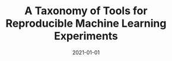 ---
title: "A Taxonomy of Tools for Reproducible Machine Learning Experiments"
collection: publications
category: conferences
permalink: /publication/2021-01-01-A-Taxonomy-of-Tools-for-Reproducible-Machine-Learning-Experiments
date: 2021-01-01
venue: 'In Proc. of AIxIA 2021 Discussion Papers co-located with the the 20th International Conference of the Italian Association for Artificial Intelligence (AIxIA2021), Virtual Event, December 1st-3rd, 2021'
paperurl: 'https://ceur-ws.org/Vol-3078/paper-81.pdf'
citation: ' Luigi Quaranta,  Fabio Calefato,  Filippo Lanubile, &quot;A Taxonomy of Tools for Reproducible Machine Learning Experiments.&quot; <i>In Proc. of AIxIA 2021 Discussion Papers co-located with the the 20th International Conference of the Italian Association for Artificial Intelligence (AIxIA2021), Virtual Event, December 1st-3rd, 2021</i>, 2021. DOI: <a href="https://ceur-ws.org/Vol-3078/paper-81.pdf">https://ceur-ws.org/Vol-3078/paper-81.pdf</a>.'
doi: https://ceur-ws.org/Vol-3078/paper-81.pdf'
---